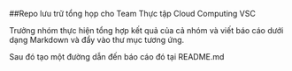 ##Repo lưu trữ tổng họp cho Team Thực tập Cloud Computing VSC

Trưởng nhóm thực hiện tổng hợp kết quả của cả nhóm và viết báo cáo dưới dạng Markdown và đẩy vào thư mục tương ứng.

Sau đó tạo một đường dẫn đến báo cáo đó tại README.md
 
